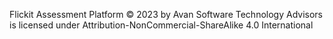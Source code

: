 Flickit Assessment Platform © 2023 by Avan Software Technology Advisors is licensed under Attribution-NonCommercial-ShareAlike 4.0 International 
